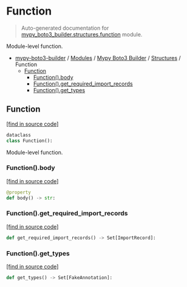 # Function

> Auto-generated documentation for [mypy_boto3_builder.structures.function](https://github.com/vemel/mypy_boto3_builder/blob/master/mypy_boto3_builder/structures/function.py) module.

Module-level function.

- [mypy-boto3-builder](../../README.md#mypy_boto3_builder) / [Modules](../../MODULES.md#mypy-boto3-builder-modules) / [Mypy Boto3 Builder](../index.md#mypy-boto3-builder) / [Structures](index.md#structures) / Function
    - [Function](#function)
        - [Function().body](#functionbody)
        - [Function().get_required_import_records](#functionget_required_import_records)
        - [Function().get_types](#functionget_types)

## Function

[[find in source code]](https://github.com/vemel/mypy_boto3_builder/blob/master/mypy_boto3_builder/structures/function.py#L12)

```python
dataclass
class Function():
```

Module-level function.

### Function().body

[[find in source code]](https://github.com/vemel/mypy_boto3_builder/blob/master/mypy_boto3_builder/structures/function.py#L25)

```python
@property
def body() -> str:
```

### Function().get_required_import_records

[[find in source code]](https://github.com/vemel/mypy_boto3_builder/blob/master/mypy_boto3_builder/structures/function.py#L38)

```python
def get_required_import_records() -> Set[ImportRecord]:
```

### Function().get_types

[[find in source code]](https://github.com/vemel/mypy_boto3_builder/blob/master/mypy_boto3_builder/structures/function.py#L29)

```python
def get_types() -> Set[FakeAnnotation]:
```

